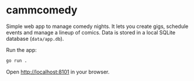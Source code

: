 # cammcomedy

Simple web app to manage comedy nights. It lets you create gigs, schedule events and manage a lineup of comics. Data is stored in a local SQLite database (`data/app.db`).

Run the app:

```bash
go run .
```

Open <http://localhost:8101> in your browser.
